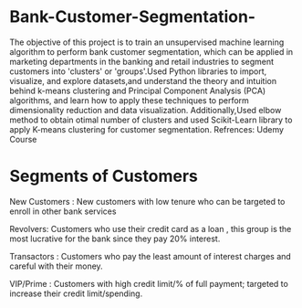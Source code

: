 # Bank-Customer-Segmentation-

The objective of this project is to train an unsupervised machine learning algorithm to perform bank customer segmentation, which can be applied in marketing departments in the banking and retail industries to segment customers into 'clusters' or 'groups'.Used Python libraries to import, visualize, and explore datasets,and understand the theory and intuition behind k-means clustering and Principal Component Analysis (PCA) algorithms, and learn how to apply these techniques to perform dimensionality reduction and data visualization. Additionally,Used elbow method to obtain otimal number of clusters and used Scikit-Learn library to apply K-means clustering for customer segmentation.
Refrences: Udemy Course

# Segments of Customers 

New Customers : New customers with low tenure who can be targeted to enroll in other bank services

Revolvers: Customers who use their credit card  as a loan  , this group is the most lucrative for the bank since they 
pay 20% interest.

Transactors : Customers who pay the least amount of interest charges and careful with their money.

VIP/Prime : Customers with high credit limit/% of full payment; targeted to increase their credit limit/spending.











